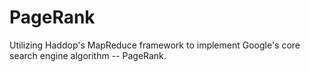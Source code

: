 # PageRank
Utilizing Haddop's MapReduce framework to implement Google's core search engine algorithm -- PageRank.

